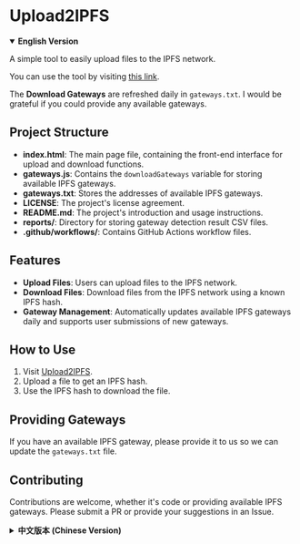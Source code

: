 # Upload2IPFS

<details open>
<summary><strong>English Version</strong></summary>

A simple tool to easily upload files to the IPFS network.

You can use the tool by visiting [this link](https://ipfs.qzz.io/).

The **Download Gateways** are refreshed daily in `gateways.txt`. I would be grateful if you could provide any available gateways.

## Project Structure

* **index.html**: The main page file, containing the front-end interface for upload and download functions.
* **gateways.js**: Contains the `downloadGateways` variable for storing available IPFS gateways.
* **gateways.txt**: Stores the addresses of available IPFS gateways.
* **LICENSE**: The project's license agreement.
* **README.md**: The project's introduction and usage instructions.
* **reports/**: Directory for storing gateway detection result CSV files.
* **.github/workflows/**: Contains GitHub Actions workflow files.

## Features

* **Upload Files**: Users can upload files to the IPFS network.
* **Download Files**: Download files from the IPFS network using a known IPFS hash.
* **Gateway Management**: Automatically updates available IPFS gateways daily and supports user submissions of new gateways.

## How to Use

1.  Visit [Upload2IPFS](https://ipfs.qzz.io/).
2.  Upload a file to get an IPFS hash.
3.  Use the IPFS hash to download the file.

## Providing Gateways

If you have an available IPFS gateway, please provide it to us so we can update the `gateways.txt` file.

## Contributing

Contributions are welcome, whether it's code or providing available IPFS gateways. Please submit a PR or provide your suggestions in an Issue.

</details>

<details>
<summary><strong>中文版本 (Chinese Version)</strong></summary>

一个简单的工具，用于将文件轻松上传到IPFS网络。

您可以访问[此链接](https://ipfs.qzz.io/)使用该工具。

我们每天都会在`gateways.txt`中刷新**下载网关**，如果您能提供可用的网关，我将非常感激。

## 项目结构

* **index.html**: 主页面文件，包含上传和下载功能的前端界面。
* **gateways.js**: 包含`downloadGateways`变量，用于存储可用的IPFS网关。
* **gateways.txt**: 存储可用的IPFS网关地址。
* **LICENSE**: 项目的许可协议。
* **README.md**: 项目的介绍和使用说明。
* **reports/**: 存放网关探测结果的CSV文件。
* **.github/workflows/**: 包含GitHub Actions工作流文件。

## 功能特点

* **上传文件**: 用户可以上传文件到IPFS网络。
* **下载文件**: 通过已知的IPFS哈希值，从IPFS网络下载文件。
* **网关管理**: 每天自动更新可用的IPFS网关，并支持用户提交新的网关。

## 使用方法

1.  访问[Upload2IPFS](https://ipfs.qzz.io/)。
2.  上传文件，获取IPFS哈希。
3.  使用IPFS哈希下载文件。

## 提供网关

如果您有可用的IPFS网关，请提供给我们，以便我们更新`gateways.txt`文件。

## 贡献

欢迎贡献代码或提供可用的IPFS网关。请提交PR或在Issue中提供您的建议。

</details>
